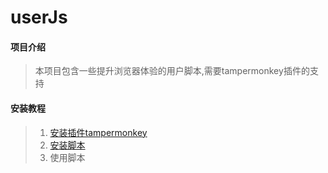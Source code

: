# userJs

#### 项目介绍
>本项目包含一些提升浏览器体验的用户脚本,需要tampermonkey插件的支持

#### 安装教程

>1. [安装插件tampermonkey](http://tampermonkey.net/)
>2. [安装脚本](https://openuserjs.org/?q=skypesky)
>3. 使用脚本
